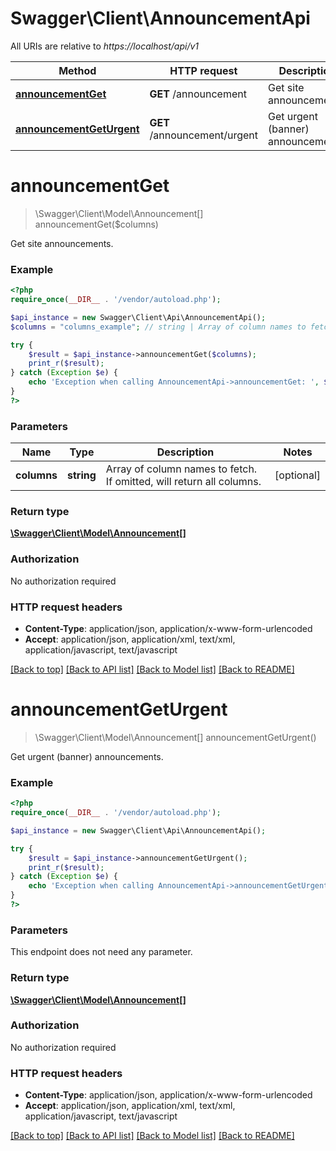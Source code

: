 # Swagger\Client\AnnouncementApi

All URIs are relative to *https://localhost/api/v1*

Method | HTTP request | Description
------------- | ------------- | -------------
[**announcementGet**](AnnouncementApi.md#announcementGet) | **GET** /announcement | Get site announcements.
[**announcementGetUrgent**](AnnouncementApi.md#announcementGetUrgent) | **GET** /announcement/urgent | Get urgent (banner) announcements.


# **announcementGet**
> \Swagger\Client\Model\Announcement[] announcementGet($columns)

Get site announcements.

### Example
```php
<?php
require_once(__DIR__ . '/vendor/autoload.php');

$api_instance = new Swagger\Client\Api\AnnouncementApi();
$columns = "columns_example"; // string | Array of column names to fetch. If omitted, will return all columns.

try {
    $result = $api_instance->announcementGet($columns);
    print_r($result);
} catch (Exception $e) {
    echo 'Exception when calling AnnouncementApi->announcementGet: ', $e->getMessage(), PHP_EOL;
}
?>
```

### Parameters

Name | Type | Description  | Notes
------------- | ------------- | ------------- | -------------
 **columns** | **string**| Array of column names to fetch. If omitted, will return all columns. | [optional]

### Return type

[**\Swagger\Client\Model\Announcement[]**](../Model/Announcement.md)

### Authorization

No authorization required

### HTTP request headers

 - **Content-Type**: application/json, application/x-www-form-urlencoded
 - **Accept**: application/json, application/xml, text/xml, application/javascript, text/javascript

[[Back to top]](#) [[Back to API list]](../../README.md#documentation-for-api-endpoints) [[Back to Model list]](../../README.md#documentation-for-models) [[Back to README]](../../README.md)

# **announcementGetUrgent**
> \Swagger\Client\Model\Announcement[] announcementGetUrgent()

Get urgent (banner) announcements.

### Example
```php
<?php
require_once(__DIR__ . '/vendor/autoload.php');

$api_instance = new Swagger\Client\Api\AnnouncementApi();

try {
    $result = $api_instance->announcementGetUrgent();
    print_r($result);
} catch (Exception $e) {
    echo 'Exception when calling AnnouncementApi->announcementGetUrgent: ', $e->getMessage(), PHP_EOL;
}
?>
```

### Parameters
This endpoint does not need any parameter.

### Return type

[**\Swagger\Client\Model\Announcement[]**](../Model/Announcement.md)

### Authorization

No authorization required

### HTTP request headers

 - **Content-Type**: application/json, application/x-www-form-urlencoded
 - **Accept**: application/json, application/xml, text/xml, application/javascript, text/javascript

[[Back to top]](#) [[Back to API list]](../../README.md#documentation-for-api-endpoints) [[Back to Model list]](../../README.md#documentation-for-models) [[Back to README]](../../README.md)


